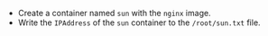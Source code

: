 - Create a container named `sun` with the `nginx` image.
- Write the `IPAddress` of the `sun` container to the `/root/sun.txt` file.